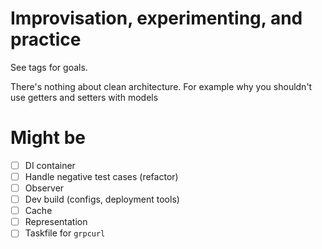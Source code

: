 # Improvisation, experimenting, and practice

See tags for goals.

There's nothing about clean architecture. For example why you shouldn't use getters and setters with models

# Might be

- [ ] DI container
- [ ] Handle negative test cases (refactor)
- [ ] Observer
- [ ] Dev build (configs, deployment tools)
- [ ] Cache
- [ ] Representation
- [ ] Taskfile for `grpcurl`
